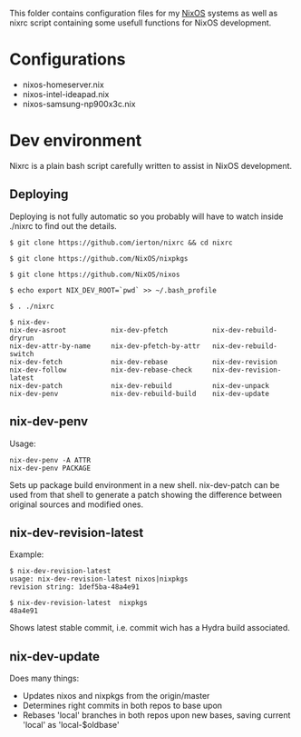 This folder contains configuration files for my [NixOS](http://www.nixos.org) systems as well as 
nixrc script containing some usefull functions for NixOS development.

Configurations
==============

* nixos-homeserver.nix
* nixos-intel-ideapad.nix
* nixos-samsung-np900x3c.nix

Dev environment
===============

Nixrc is a plain bash script carefully written to assist in NixOS development.

Deploying
---------

Deploying is not fully automatic so you probably will have to watch inside ./nixrc to find out
the details.

    $ git clone https://github.com/ierton/nixrc && cd nixrc

    $ git clone https://github.com/NixOS/nixpkgs

    $ git clone https://github.com/NixOS/nixos
    
    $ echo export NIX_DEV_ROOT=`pwd` >> ~/.bash_profile

    $ . ./nixrc
    
    $ nix-dev-
    nix-dev-asroot           nix-dev-pfetch           nix-dev-rebuild-dryrun
    nix-dev-attr-by-name     nix-dev-pfetch-by-attr   nix-dev-rebuild-switch
    nix-dev-fetch            nix-dev-rebase           nix-dev-revision
    nix-dev-follow           nix-dev-rebase-check     nix-dev-revision-latest
    nix-dev-patch            nix-dev-rebuild          nix-dev-unpack
    nix-dev-penv             nix-dev-rebuild-build    nix-dev-update


nix-dev-penv
------------
Usage:

    nix-dev-penv -A ATTR
    nix-dev-penv PACKAGE

Sets up package build environment in a new shell. nix-dev-patch can be used from that shell to generate
a patch showing the difference between original sources and modified ones.

nix-dev-revision-latest
-----------------------
Example:

    $ nix-dev-revision-latest 
    usage: nix-dev-revision-latest nixos|nixpkgs
    revision string: 1def5ba-48a4e91

    $ nix-dev-revision-latest  nixpkgs
    48a4e91

Shows latest stable commit, i.e. commit wich has a Hydra build associated.

nix-dev-update
--------------
Does many things:
* Updates nixos and nixpkgs from the origin/master
* Determines right commits in both repos to base upon
* Rebases 'local' branches in both repos upon new bases, saving current 'local' as 'local-$oldbase'


